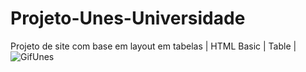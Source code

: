 # Projeto-Unes-Universidade
Projeto de site com base em layout em tabelas | HTML Basic | Table |
![GifUnes](https://user-images.githubusercontent.com/103768076/172278690-ec0311d3-fd1b-40ec-9e9b-1e7e36d4ebf9.gif)
